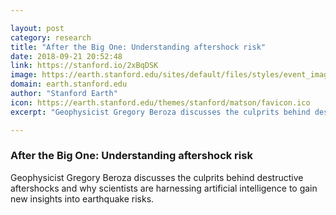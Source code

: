 ```yaml
---

layout: post
category: research
title: "After the Big One: Understanding aftershock risk"
date: 2018-09-21 20:52:48
link: https://stanford.io/2xBqDSK
image: https://earth.stanford.edu/sites/default/files/styles/event_image_1000x532/public/2018-09/Aftershocks.jpeg?itok=FAd2pW4M
domain: earth.stanford.edu
author: "Stanford Earth"
icon: https://earth.stanford.edu/themes/stanford/matson/favicon.ico
excerpt: "Geophysicist Gregory Beroza discusses the culprits behind destructive aftershocks and why scientists are harnessing artificial intelligence to gain new insights into earthquake risks."

---
```


### After the Big One: Understanding aftershock risk

Geophysicist Gregory Beroza discusses the culprits behind destructive aftershocks and why scientists are harnessing artificial intelligence to gain new insights into earthquake risks.